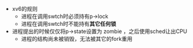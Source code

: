 
- xv6的规则
  - 进程在调用swtch时必须持有p->lock
  - 进程在调用swtch时不能持有**其它任何锁**
- 进程提出的时候仅仅将p->state设置为 zombie ，之后使用sched让出CPU
  - 进程的结构尚未被销毁，无法被其它的fork重用